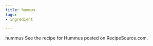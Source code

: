 ```yaml
---
title: hummus
tags:
- ingredient

---
```

hummus See the recipe for Hummus posted on RecipeSource.com.
